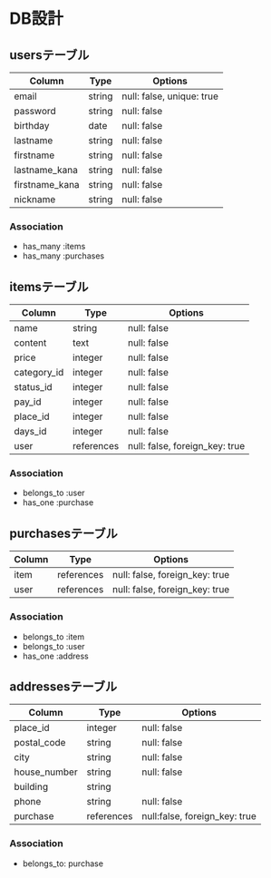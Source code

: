 # DB設計
## usersテーブル
|Column           |Type  |Options                  |
|-----------------|------|-------------------------|
|email            |string|null: false, unique: true|
|password         |string|null: false              |
|birthday         |date  |null: false                |
|lastname         |string|null: false              |
|firstname        |string|null: false              |
|lastname_kana    |string|null: false              |
|firstname_kana   |string|null: false              |
|nickname         |string|null: false              |
### Association
- has_many :items
- has_many :purchases
## itemsテーブル
| Column     | Type      | Options                       |
| --------   | --------  | ----------------------------- |
| name       | string    | null: false                   |
| content    | text      | null: false                   |
| price      | integer   | null: false                   |
| category_id| integer   | null: false                   |
| status_id  | integer   | null: false                   |
| pay_id     | integer   | null: false                   |
| place_id   | integer   | null: false                   |
| days_id    | integer   | null: false                   |
| user       | references| null: false, foreign_key: true|
### Association
- belongs_to :user
- has_one :purchase
## purchasesテーブル
| Column      | Type      | Options                      |
| ----------- | --------- | -----------------------------|
|item         |references |null: false, foreign_key: true|
|user         |references |null: false, foreign_key: true|
### Association
- belongs_to :item
- belongs_to :user
- has_one :address
## addressesテーブル
| Column      | Type      | Options                      |
| ----------- | --------- | ---------------------------- |
| place_id    | integer   | null: false                  |
| postal_code | string    | null: false                  |
| city        | string    | null: false                  |
| house_number| string    | null: false                  |
| building    | string    |                              |
| phone       | string    | null: false                  |
| purchase    | references | null:false, foreign_key: true|
### Association
- belongs_to: purchase